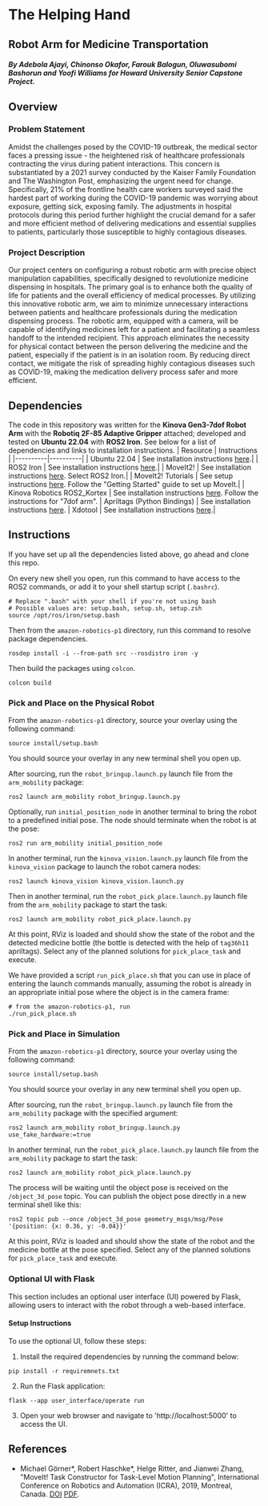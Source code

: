 # The Helping Hand
## Robot Arm for Medicine Transportation

##### By Adebola Ajayi, Chinonso Okafor, Farouk Balogun, Oluwasubomi Bashorun and Yoofi Williams for Howard University Senior Capstone Project.

## Overview
### Problem Statement
Amidst the challenges posed by the COVID-19 outbreak, the medical sector faces a pressing issue - the heightened risk of healthcare professionals contracting the virus during patient interactions. This concern is substantiated by a 2021 survey conducted by the Kaiser Family Foundation and The Washington Post, emphasizing the urgent need for change.
Specifically, 21% of the frontline health care workers surveyed said the hardest part of working during the COVID-19 pandemic was worrying about exposure, getting sick, exposing family. The adjustments in hospital protocols during this period further highlight the crucial demand for a safer and more efficient method of delivering medications and essential supplies to patients, particularly those susceptible to highly contagious diseases.



### Project Description
Our project centers on configuring a robust robotic arm with precise object manipulation capabilities, specifically designed to revolutionize medicine dispensing in hospitals. The primary goal is to enhance both the quality of life for patients and the overall efficiency of medical processes. By utilizing this innovative robotic arm, we aim to minimize unnecessary interactions between patients and healthcare professionals during the medication dispensing process.
The robotic arm, equipped with a camera, will be capable of identifying medicines left for a patient and facilitating a seamless handoff to the intended recipient. This approach eliminates the necessity for physical contact between the person delivering the medicine and the patient, especially if the patient is in an isolation room. By reducing direct contact, we mitigate the risk of spreading highly contagious diseases such as COVID-19, making the medication delivery process safer and more efficient.


## Dependencies
The code in this repository was written for the **Kinova Gen3-7dof Robot Arm** with the **Robotiq 2F-85 Adaptive Gripper** attached; developed and tested on **Ubuntu 22.04** with **ROS2 Iron**. See below for a list of dependencies and links to installation instructions.
| Resource | Instructions |
|----------|----------|
| Ubuntu 22.04 | See installation instructions [here](https://releases.ubuntu.com/jammy/).|
| ROS2 Iron | See installation instructions [here](https://docs.ros.org/en/iron/Installation/Ubuntu-Install-Debians.html).|
| MoveIt2! | See installation instructions [here](https://moveit.ros.org/install-moveit2/binary/). Select ROS2 Iron.|
| MoveIt2! Tutorials | See setup instructions [here](https://moveit.picknik.ai/main/doc/tutorials/getting_started/getting_started.html). Follow the "Getting Started" guide to set up MoveIt.|
| Kinova Robotics ROS2_Kortex | See installation instructions [here](https://github.com/Kinovarobotics/ros2_kortex). Follow the instructions for "7dof arm".
| Apriltags (Python Bindings) | See installation instructions [here](https://github.com/duckietown/lib-dt-apriltags#installation).
| Xdotool | See installation instructions [here](https://github.com/jordansissel/xdotool).|



## Instructions
If you have set up all the dependencies listed above, go ahead and clone this repo.

On every new shell you open, run this command to have access to the ROS2 commands, or add it to your shell startup script (`.bashrc`).
```
# Replace ".bash" with your shell if you're not using bash
# Possible values are: setup.bash, setup.sh, setup.zsh
source /opt/ros/iron/setup.bash 
```

Then from the `amazon-robotics-p1` directory, run this command to resolve package dependencies.
```
rosdep install -i --from-path src --rosdistro iron -y
```

Then build the packages using `colcon`.
```
colcon build
```

### Pick and Place on the Physical Robot
From the `amazon-robotics-p1` directory, source your overlay using the following command:
```
source install/setup.bash
```
You should source your overlay in any new terminal shell you open up.

After sourcing, run the `robot_bringup.launch.py` launch file from the `arm_mobility` package:
```
ros2 launch arm_mobility robot_bringup.launch.py
```

Optionally, run `initial_position_node` in another terminal to bring the robot to a predefined initial pose. The node should terminate when the robot is at the pose:
```
ros2 run arm_mobility initial_position_node
```

In another terminal, run the `kinova_vision.launch.py` launch file from the `kinova_vision` package to launch the robot camera nodes:
```
ros2 launch kinova_vision kinova_vision.launch.py
```

Then in another terminal, run the `robot_pick_place.launch.py` launch file from the `arm_mobility` package to start the task:
```
ros2 launch arm_mobility robot_pick_place.launch.py
```

At this point, RViz is loaded and should show the state of the robot and the detected medicine bottle (the bottle is detected with the help of `tag36h11` apriltags). Select any of the planned solutions for `pick_place_task` and execute.

We have provided a script `run_pick_place.sh` that you can use in place of entering the launch commands manually, assuming the robot is already in an appropriate initial pose where the object is in the camera frame:
```
# from the amazon-robotics-p1, run
./run_pick_place.sh
```

### Pick and Place in Simulation
From the `amazon-robotics-p1` directory, source your overlay using the following command:
```
source install/setup.bash
```
You should source your overlay in any new terminal shell you open up.

After sourcing, run the `robot_bringup.launch.py` launch file from the `arm_mobility` package with the specified argument:
```
ros2 launch arm_mobility robot_bringup.launch.py use_fake_hardware:=true
```

In another terminal, run the `robot_pick_place.launch.py` launch file from the `arm_mobility` package to start the task:
```
ros2 launch arm_mobility robot_pick_place.launch.py
```

The process will be waiting until the object pose is received on the `/object_3d_pose` topic. You can publish the object pose directly in a new terminal shell like this:
```
ros2 topic pub --once /object_3d_pose geometry_msgs/msg/Pose '{position: {x: 0.36, y: -0.04}}'
```

At this point, RViz is loaded and should show the state of the robot and the medicine bottle at the pose specified. Select any of the planned solutions for `pick_place_task` and execute.


### Optional UI with Flask
This section includes an optional user interface (UI) powered by Flask, allowing users to interact with the robot through a web-based interface.

#### Setup Instructions
To use the optional UI, follow these steps:

1. Install the required dependencies by running the command below:
```
pip install -r requiremnets.txt
```

2. Run the Flask application:
```
flask --app user_interface/operate run
```

3. Open your web browser and navigate to 'http://localhost:5000' to access the UI.


## References
- Michael Görner*, Robert Haschke*, Helge Ritter, and Jianwei Zhang, "MoveIt! Task Constructor for Task-Level Motion Planning", International Conference on Robotics and Automation (ICRA), 2019, Montreal, Canada.  [DOI](https://doi.org/10.1109/ICRA.2019.8793898) [PDF](https://pub.uni-bielefeld.de/download/2918864/2933599/paper.pdf).